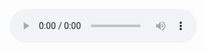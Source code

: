 <script src="http://api.html5media.info/1.1.8/html5media.min.js"></script>
<audio src="audio.mp3" controls preload></audio>
